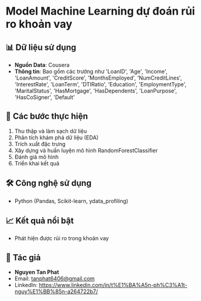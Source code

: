 # Model Machine Learning dự đoán rủi ro khoản vay
## 📊 Dữ liệu sử dụng
- **Nguồn Data**: Cousera
- **Thông tin**: Bao gồm các trường như 'LoanID', 'Age', 'Income', 'LoanAmount', 'CreditScore',
                                         'MonthsEmployed', 'NumCreditLines', 'InterestRate', 'LoanTerm',
                                         'DTIRatio', 'Education', 'EmploymentType', 'MaritalStatus',
                                         'HasMortgage', 'HasDependents', 'LoanPurpose', 'HasCoSigner',
                                         'Default'
## 🧪 Các bước thực hiện
1. Thu thập và làm sạch dữ liệu
2. Phân tích khám phá dữ liệu (EDA)
3. Trích xuất đặc trưng
4. Xây dựng và huấn luyện mô hình RandomForestClassifier
5. Đánh giá mô hình
6. Triển khai kết quả

## 🛠️ Công nghệ sử dụng
- Python (Pandas, Scikit-learn, ydata_profiling)


## 📈 Kết quả nổi bật
- Phát hiện được rủi ro trong khoản vay

## 👤 Tác giả
- **Nguyen Tan Phat**
- Email: tanphat6406@gmail.com
- LinkedIn: https://www.linkedin.com/in/t%E1%BA%A5n-ph%C3%A1t-nguy%E1%BB%85n-a264722b7/

